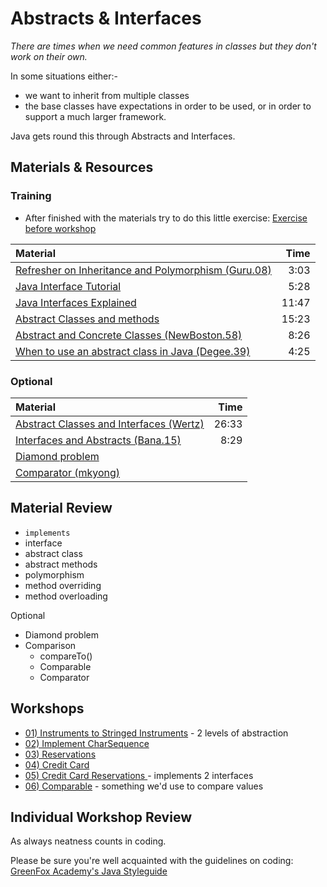 # Abstracts & Interfaces
*There are times when we need common features in classes but they don't work on their own.*

In some situations either:-
- we want to inherit from multiple classes
- the base classes have expectations in order to be used, or in order to support a much larger framework.  

Java gets round this through Abstracts and Interfaces.

## Materials & Resources

### Training
- After finished with the materials try to do this little exercise: [Exercise before workshop](zoo/zoo.md)

| Material | Time |
|:-------- |-----:|
|[Refresher on Inheritance and Polymorphism (Guru.08)](https://www.youtube.com/watch?v=gWpg3yMiL0M)|3:03|
|[Java Interface Tutorial](https://www.youtube.com/watch?v=NnZQ-C0x4hs)|5:28|
|[Java Interfaces Explained](https://www.youtube.com/watch?v=KAKtFcvSKp0)|11:47|
|[Abstract Classes and methods](https://www.youtube.com/watch?v=uOd1RrmNZYk)|15:23|
|[Abstract and Concrete Classes (NewBoston.58)](https://www.youtube.com/watch?v=TyPNvt6Zg8c)|8:26|
|[When to use an abstract class in Java (Degee.39)](https://www.youtube.com/watch?v=hZ1EU-F-0nU)|4:25|


### Optional
| Material | Time |
|:-------- |-----:|
|[Abstract Classes and Interfaces (Wertz)](https://www.youtube.com/watch?v=AU07jJc_qMQ)|26:33|
|[Interfaces and Abstracts (Bana.15)](https://www.youtube.com/watch?v=1PPDoAKbaNA)|8:29|
|[Diamond problem](diamond_problem.png)||
|[Comparator (mkyong)](https://www.mkyong.com/java/java-object-sorting-example-comparable-and-comparator/)|||

## Material Review
- `implements`
- interface
- abstract class
- abstract methods
- polymorphism
- method overriding
- method overloading

Optional
- Diamond problem
- Comparison
  - compareTo()
  - Comparable<T>
  - Comparator<Model>

## Workshops
- [01) Instruments to Stringed Instruments](instruments/Instruments.md) - 2 levels of abstraction
- [02) Implement CharSequence](charsequence/CharSequence.md)
- [03) Reservations](reservations/Reservations.md)
- [04) Credit Card ](creditcard/Creditcard.md)
- [05) Credit Card Reservations ](credicardreservations/CreditCardReservation.md) - implements 2 interfaces
- [06) Comparable](comparator/Comparator.md) - something we'd use to compare values



## Individual Workshop Review
As always neatness counts in coding.

Please be sure you're well acquainted with the guidelines on coding: [GreenFox Academy's Java Styleguide](../../styleguide/java.md)
